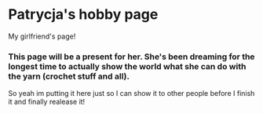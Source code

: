 # Patrycja's hobby page
My girlfriend's page!

### This page will be a present for her. She's been dreaming for the longest time to actually show the world what she can do with the yarn (crochet stuff and all). 

So yeah im putting it here just so I can show it to other people before I finish it and finally realease it!


